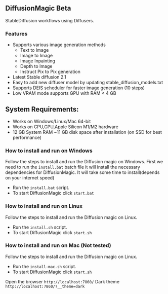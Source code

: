 ## DiffusionMagic  Beta
StableDiffusion workflows using Diffusers. 


### Features
- Supports various image generation methods 
    -  Text to Image 
    -  Image to Image 
    - Image Inpainting
    - Depth to Image
    - Instruct Pix to Pix generation
-  Latest Stable diffusion 2.1
- Easy to add new diffuser model by updating stable_diffusion_models.txt 
- Supports DEIS scheduler for faster image generation (10 steps)
- Low VRAM mode supports GPU with RAM < 4 GB 

## System Requirements:
- Works on Windows/Linux/Mac 64-bit
- Works on CPU,GPU,Apple Silicon M1/M2 hardware
- 12 GB System RAM
~11 GB disk space after installation (on SSD for best performance)
### How to install and run on Windows
Follow the steps to install and run the Diffusion magic on Windows.
First we need to run the `install.bat` batch file it will install the necessary dependencies for DiffusionMagic.
It will take some time to install(depends on your internet speed)
- Run the  `install.bat` script.
- To start DiffusionMagic click `start.bat`
### How to install and run on Linux
Follow the steps to install and run the Diffusion magic on Linux.
- Run the  `install.sh` script.
- To start DiffusionMagic click `start.sh`

### How to install and run on Mac (Not tested)
Follow the steps to install and run the Diffusion magic on Linux.
- Run the  `install-mac.sh` script.
- To start DiffusionMagic click `start.sh`

 Open the browser `http://localhost:7860/`
 Dark theme `http://localhost:7860/?__theme=dark`
<!-- ### How to add new model
You can add new models hugging face model by adding id to the configs/stable_diffusion_models.txt file. -->
